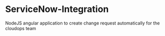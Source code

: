 # ServiceNow-Integration
NodeJS  angular application to create change request automatically for the cloudops team
